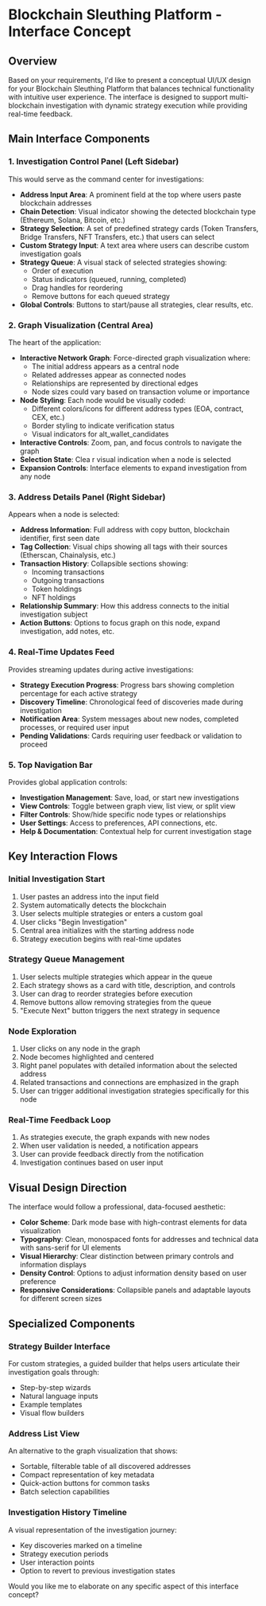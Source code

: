 # Blockchain Sleuthing Platform - Interface Concept

## Overview

Based on your requirements, I'd like to present a conceptual UI/UX design for your Blockchain Sleuthing Platform that balances technical functionality with intuitive user experience. The interface is designed to support multi-blockchain investigation with dynamic strategy execution while providing real-time feedback.

## Main Interface Components

### 1. Investigation Control Panel (Left Sidebar)

This would serve as the command center for investigations:

- **Address Input Area**: A prominent field at the top where users paste blockchain addresses
- **Chain Detection**: Visual indicator showing the detected blockchain type (Ethereum, Solana, Bitcoin, etc.)
- **Strategy Selection**: A set of predefined strategy cards (Token Transfers, Bridge Transfers, NFT Transfers, etc.) that users can select
- **Custom Strategy Input**: A text area where users can describe custom investigation goals
- **Strategy Queue**: A visual stack of selected strategies showing:
  - Order of execution
  - Status indicators (queued, running, completed)
  - Drag handles for reordering
  - Remove buttons for each queued strategy
- **Global Controls**: Buttons to start/pause all strategies, clear results, etc.

### 2. Graph Visualization (Central Area)

The heart of the application:

- **Interactive Network Graph**: Force-directed graph visualization where:
  - The initial address appears as a central node
  - Related addresses appear as connected nodes
  - Relationships are represented by directional edges
  - Node sizes could vary based on transaction volume or importance
- **Node Styling**: Each node would be visually coded:
  - Different colors/icons for different address types (EOA, contract, CEX, etc.)
  - Border styling to indicate verification status
  - Visual indicators for alt_wallet_candidates
- **Interactive Controls**: Zoom, pan, and focus controls to navigate the graph
- **Selection State**: Clea r visual indication when a node is selected
- **Expansion Controls**: Interface elements to expand investigation from any node

### 3. Address Details Panel (Right Sidebar)

Appears when a node is selected:

- **Address Information**: Full address with copy button, blockchain identifier, first seen date
- **Tag Collection**: Visual chips showing all tags with their sources (Etherscan, Chainalysis, etc.)
- **Transaction History**: Collapsible sections showing:
  - Incoming transactions
  - Outgoing transactions
  - Token holdings
  - NFT holdings
- **Relationship Summary**: How this address connects to the initial investigation subject
- **Action Buttons**: Options to focus graph on this node, expand investigation, add notes, etc.

### 4. Real-Time Updates Feed

Provides streaming updates during active investigations:

- **Strategy Execution Progress**: Progress bars showing completion percentage for each active strategy
- **Discovery Timeline**: Chronological feed of discoveries made during investigation
- **Notification Area**: System messages about new nodes, completed processes, or required user input
- **Pending Validations**: Cards requiring user feedback or validation to proceed

### 5. Top Navigation Bar

Provides global application controls:

- **Investigation Management**: Save, load, or start new investigations
- **View Controls**: Toggle between graph view, list view, or split view
- **Filter Controls**: Show/hide specific node types or relationships
- **User Settings**: Access to preferences, API connections, etc.
- **Help & Documentation**: Contextual help for current investigation stage

## Key Interaction Flows

### Initial Investigation Start

1. User pastes an address into the input field
2. System automatically detects the blockchain
3. User selects multiple strategies or enters a custom goal
4. User clicks "Begin Investigation" 
5. Central area initializes with the starting address node
6. Strategy execution begins with real-time updates

### Strategy Queue Management

1. User selects multiple strategies which appear in the queue
2. Each strategy shows as a card with title, description, and controls
3. User can drag to reorder strategies before execution
4. Remove buttons allow removing strategies from the queue
5. "Execute Next" button triggers the next strategy in sequence

### Node Exploration

1. User clicks on any node in the graph
2. Node becomes highlighted and centered
3. Right panel populates with detailed information about the selected address
4. Related transactions and connections are emphasized in the graph
5. User can trigger additional investigation strategies specifically for this node

### Real-Time Feedback Loop

1. As strategies execute, the graph expands with new nodes
2. When user validation is needed, a notification appears
3. User can provide feedback directly from the notification
4. Investigation continues based on user input

## Visual Design Direction

The interface would follow a professional, data-focused aesthetic:

- **Color Scheme**: Dark mode base with high-contrast elements for data visualization
- **Typography**: Clean, monospaced fonts for addresses and technical data with sans-serif for UI elements
- **Visual Hierarchy**: Clear distinction between primary controls and information displays
- **Density Control**: Options to adjust information density based on user preference
- **Responsive Considerations**: Collapsible panels and adaptable layouts for different screen sizes

## Specialized Components

### Strategy Builder Interface

For custom strategies, a guided builder that helps users articulate their investigation goals through:
- Step-by-step wizards
- Natural language inputs
- Example templates
- Visual flow builders

### Address List View

An alternative to the graph visualization that shows:
- Sortable, filterable table of all discovered addresses
- Compact representation of key metadata
- Quick-action buttons for common tasks
- Batch selection capabilities

### Investigation History Timeline

A visual representation of the investigation journey:
- Key discoveries marked on a timeline
- Strategy execution periods
- User interaction points
- Option to revert to previous investigation states

Would you like me to elaborate on any specific aspect of this interface concept?